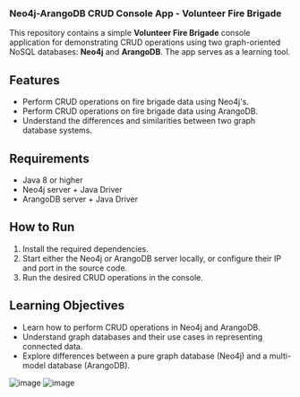 ### Neo4j-ArangoDB CRUD Console App - Volunteer Fire Brigade

This repository contains a simple **Volunteer Fire Brigade** console application for demonstrating CRUD operations using two graph-oriented NoSQL databases: **Neo4j** and **ArangoDB**. The app serves as a learning tool.

## Features
- Perform CRUD operations on fire brigade data using Neo4j's.
- Perform CRUD operations on fire brigade data using ArangoDB.
- Understand the differences and similarities between two graph database systems.

## Requirements
- Java 8 or higher
- Neo4j server + Java Driver
- ArangoDB server + Java Driver

## How to Run
1. Install the required dependencies.
2. Start either the Neo4j or ArangoDB server locally, or configure their IP and port in the source code.
3. Run the desired CRUD operations in the console.

## Learning Objectives
- Learn how to perform CRUD operations in Neo4j and ArangoDB.
- Understand graph databases and their use cases in representing connected data.
- Explore differences between a pure graph database (Neo4j) and a multi-model database (ArangoDB).


![image](https://github.com/user-attachments/assets/4587eb54-410b-4238-9020-d238e9861801)
![image](https://github.com/user-attachments/assets/239273f3-4a05-40a5-82ca-9fd94b1cdc56)
